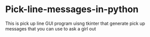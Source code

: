 # Pick-line-messages-in-python
This is pick up line GUI program uisng tkinter  that generate pick up messages that you can use to ask a girl out

